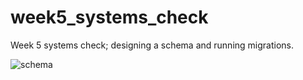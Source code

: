 week5_systems_check
===================

Week 5 systems check; designing a schema and running migrations.

![schema](https://raw.github.com/Murphydbuffalo/week5_systems_check/master/schema.png)
